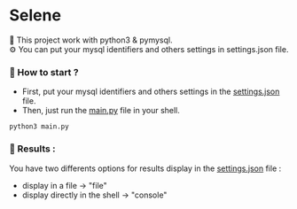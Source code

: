 # Selene

🐍 This project work with python3 & pymysql.   
⚙️ You can put your mysql identifiers and others settings in settings.json file.    

### 📌 How to start ?  
- First, put your mysql identifiers and others settings in the <a href="https://github.com/4m4Sec/Selene/blob/main/settings/settings.json">settings.json</a> file.
- Then, just run the <a href="https://github.com/4m4Sec/Selene/blob/main/main.py">main.py</a> file in your shell.
```
python3 main.py
```

### 📌 Results :  
You have two differents options for results display in the <a href="https://github.com/4m4Sec/Selene/blob/main/settings/settings.json">settings.json</a> file :
- display in a file -> "file"
- display directly in the shell -> "console"
